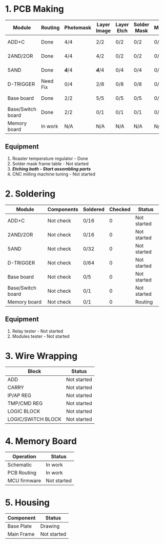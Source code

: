 # 1. PCB Making

| Module            | Routing     | Photomask   | Layer Image | Layer Etch | Solder Mask | Milling | Plates | Pcb    |  Make Status  |
|-------------------|-------------|-------------|-------------|------------|-------------|---------|--------|--------|---------------|
|ADD+C              | Done        |    4/4      |    2/2      |    0/2     |      0/2    |   0/2   |  2     |  16    |  layer image  |
|2AND/2OR           | Done        |    4/4      |    4/2      |    0/2     |      0/2    |   0/2   |  2(?)  |  16(?) | Layer Image  |
|5AND               | Done        |    ***4***/4      |    ***4***/4      |    0/4     |      0/4    |   0/4   |  4     |  32    | ***Layer Image***  |
|D-TRIGGER          | Need Fix        |    0/4      |    2/8      |    0/8     |      0/8    |   0/8   |  8     |  64    |  Not started  |
|Base board         | Done        |    2/2      |    5/5      |    0/5     |      0/5    |   0/5   |  5     |   5    |  Layer Image  |
|Base/Switch board  | Done        |    2/2      |    0/1      |    0/1     |      0/1    |   0/1   |  1     |   1    | Photomask  |
|Memory board       | In work     |     N/A     |    N/A      |    N/A     |      N/A    |   N/A   |  1     |   1    |  Routing      |
## Equipment
1. Roaster temperature regulator - Done
2. Solder mask frame table   - Not started
3. ***Etching bath - Start assembling parts***
4. CNC milling machine tuning - Not started

# 2. Soldering
| Module            | Components  | Soldered    | Checked  |    Status    |
|-------------------|-------------|-------------|----------|--------------|
|ADD+C              |  Not check  |   0/16      |    0     |  Not started |
|2AND/2OR           |  Not check  |   0/16      |    0     |  Not started |
|5AND               |  Not check  |   0/32      |    0     |  Not started |
|D-TRIGGER          |  Not check  |   0/64      |    0     |  Not started |
|Base board         |  Not check  |   0/5       |    0     |  Not started |
|Base/Switch board  |  Not check  |   0/1       |    0     |  Not started |
|Memory board       |  Not check  |   0/1       |    0     |  Routing     |
## Equipment
1. Relay tester - Not started
2. Modules tester - Not started

# 3. Wire Wrapping
|Block               |     Status    |     
|--------------------|---------------|
|ADD                 |  Not started  |
|CARRY               |  Not started  |
|IP/AP REG           |  Not started  |
|TMP/CMD REG         |  Not started  |
|LOGIC BLOCK         |  Not started  |
|LOGIC/SWITCH BLOCK  |  Not started  |

# 4. Memory Board 
| Operation           |  Status       |
|---------------------|---------------|
| Schematic           |  In work      |
| PCB Routing         |  In work      |
| MCU firmware        |  Not started  |


# 5. Housing
|  Component          |   Status     |
|---------------------|--------------|
| Base Plate          | Drawing      |
| Main Frame          | Not started  |
